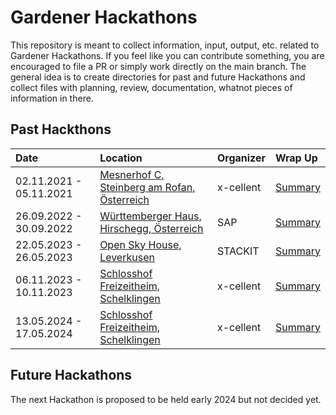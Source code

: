 # Gardener Hackathons

This repository is meant to collect information, input, output, etc. related to Gardener Hackathons. If you feel like you can contribute something, you are encouraged to file a PR or simply work directly on the main branch. The general idea is to create directories for past and future Hackathons and collect files with planning, review, documentation, whatnot pieces of information in there.

## Past Hackthons

| Date                    | Location                                                                        | Organizer | Wrap Up                                   |
|:------------------------|:--------------------------------------------------------------------------------|:----------|:------------------------------------------|
| 02.11.2021 - 05.11.2021 | [Mesnerhof C, Steinberg am Rofan, Österreich](https://www.mesnerhof-c.at/)      | x-cellent | [Summary](2021-11_Steinberg/README.md)    |
| 26.09.2022 - 30.09.2022 | [Württemberger Haus, Hirschegg, Österreich](https://www.wuerttembergerhaus.de/) | SAP       | [Summary](2022-09_Hirschegg/README.md)    |
| 22.05.2023 - 26.05.2023 | [Open Sky House, Leverkusen](https://www.openskyhouse.org/)                     | STACKIT   | [Summary](2023-05_Leverkusen/README.md)   |
| 06.11.2023 - 10.11.2023 | [Schlosshof Freizeitheim, Schelklingen](https://www.schlosshof-info.de/)        | x-cellent | [Summary](2023-11_Schelklingen/README.md) |
| 13.05.2024 - 17.05.2024 | [Schlosshof Freizeitheim, Schelklingen](https://www.schlosshof-info.de/)        | x-cellent | [Summary](2024-05_Schelklingen/README.md) |

## Future Hackathons

The next Hackathon is proposed to be held early 2024 but not decided yet.
